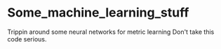# Some_machine_learning_stuff
Trippin around some neural networks for metric learning
Don't take this code serious.
